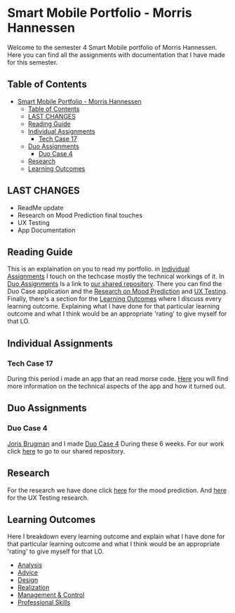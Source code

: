 # Smart Mobile Portfolio - Morris Hannessen

Welcome to the semester 4 Smart Mobile portfolio of Morris Hannessen. Here you can find all the assignments with documentation that I have made for this semester.

## Table of Contents

- [Smart Mobile Portfolio - Morris Hannessen](#smart-mobile-portfolio---morris-hannessen)
  - [Table of Contents](#table-of-contents)
  - [LAST CHANGES](#last-changes)
  - [Reading Guide](#reading-guide)
  - [Individual Assignments](#individual-assignments)
    - [Tech Case 17](#tech-case-17)
  - [Duo Assignments](#duo-assignments)
    - [Duo Case 4](#duo-case-4)
  - [Research](#research)
  - [Learning Outcomes](#learning-outcomes)

## LAST CHANGES

- ReadMe update
- Research on Mood Prediction final touches
- UX Testing
- App Documentation

## Reading Guide

This is an explaination on you to read my portfolio. in [Individual Assignments](#individual-assignments) I touch on the techcase mostly the technical workings of it. In [Duo Assignments](#duo-assignments) Is a link to [our shared repository](https://github.com/S4-Smart-mobile/S4-Smart-Mobile/tree/main). There you can find the Duo Case application and the [Research on Mood Prediction](https://github.com/S4-Smart-mobile/S4-Smart-Mobile/blob/main/documentation/research/mood-predictor.md) and [UX Testing](https://github.com/S4-Smart-mobile/S4-Smart-Mobile/blob/main/documentation/research/mood-predictor-ux-testing.md). Finally, there's a section for the [Learning Outcomes](#learning-outcomes) where I discuss every learning outcome. Explaining what I have done for that particular learning outcome and what I think would be an appropriate 'rating' to give myself for that LO.

## Individual Assignments

### Tech Case 17

During this period i made an app that an read morse code. [Here](/documentation/tech-case-17.md) you will find more information on the technical aspects of the app and how it turned out.

## Duo Assignments

### Duo Case 4

[Joris Brugman](https://github.com/theartcher) and I made [Duo Case 4](https://fhict.instructure.com/courses/13675/pages/duo-case-4-mood-predictor-2?module_item_id=1061607) During these 6 weeks. For our work click [here](https://github.com/S4-Smart-mobile/S4-Smart-Mobile?tab=readme-ov-file) to go to our shared repository.

## Research

For the research we have done click [here](https://github.com/S4-Smart-mobile/S4-Smart-Mobile/blob/main/documentation/research/mood-predictor.md) for the mood prediction. And [here](https://github.com/S4-Smart-mobile/S4-Smart-Mobile/blob/main/documentation/research/mood-predictor-ux-testing.md) for the UX Testing research.

## Learning Outcomes

Here I breakdown every learning outcome and explain what I have done for that particular learning outcome and what I think would be an appropriate 'rating' to give myself for that LO.

- [Analysis](/documentation/learning-outcomes/analysis.md)
- [Advice](/documentation/learning-outcomes/advice.md)
- [Design](/documentation/learning-outcomes/design.md)
- [Realization](/documentation/learning-outcomes/realisation.md)
- [Management & Control](/documentation/learning-outcomes/managementcontrol.md)
- [Professional Skills](/documentation/learning-outcomes/professionalskills.md)
